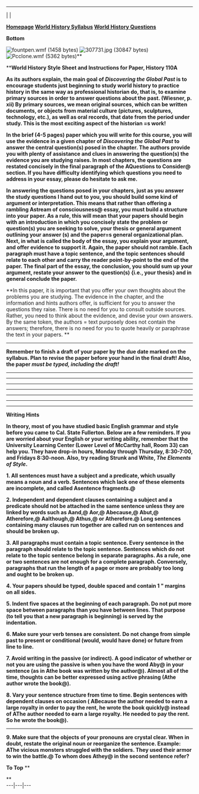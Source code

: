 ---  
| |



**[Homepage](Default.htm)        [World History
Syllabus](WorldHistorySyllabus.htm)           [World History
Questions](worldhisques.htm)**

**Bottom**

![fountpen.wmf \(1458 bytes\)](fountpen.jpg)
![307731.jpg \(30847 bytes\)](307731.jpg)                       ![Pcclone.wmf
\(5362 bytes\)](Pcclone.jpg)**

****World History Style Sheet and Instructions for Paper, History 110A**

**As its authors explain, the main goal of _Discovering the Global Past_ is to
encourage students just beginning to study world history to practice history
in the same way as professional historian do, that is, to examine primary
sources in order to answer questions about the past. (Wiesner, p. xii) By
primary sources, we mean original sources, which can be written documents, or
objects from material culture (pictures, sculptures, technology, etc.), as
well as oral records, that date from the period under study. This is the most
exciting aspect of the historian =s work!**

**In the brief (4-5 pages) paper which you will write for this course, you
will use the evidence in a given chapter of _Discovering the Global Past_ to
answer the central question(s) posed in the chapter. The authors provide you
with plenty of assistance and clues in answering the question(s) the evidence
you are studying raises. In most chapters, the questions are restated
concisely in the final paragraph of the  AQuestions to Consider@ section. If
you have difficulty identifying which questions you need to address in your
essay, please do hesitate to ask me.**

**In answering the questions posed in your chapters, just as you answer the
study questions I hand out to you, you should build some kind of argument or
interpretation. This means that rather than offering a rambling Astream of
consciousness@ essay, you must build a structure into your paper. As a rule,
this will mean that your papers should begin with an introduction in which you
concisely state the problem or question(s) you are seeking to solve, your
thesis or general argument outlining your answer (s) and the paper=s general
organizational plan. Next, in what is called the body of the essay, you
explain your argument, and offer evidence to support it. Again, the paper
should not ramble. Each paragraph must have a topic sentence, and the topic
sentences should relate to each other and carry the reader point-by-point to
the end of the paper. The final part of the essay, the conclusion, you should
sum up your argument, restate your answer to the question(s) {i.e., your
thesis} and in general conclude the paper.**

**In this paper, it is important that you offer your own thoughts about the
problems you are studying. The evidence in the chapter, and the information
and hints authors offer, is sufficient for you to answer the questions they
raise. There is no need for you to consult outside sources. Rather, you need
to think about the evidence, and devise your own answers. By the same token,
the authors = text purposely does not contain the answers; therefore, there is
no need for you to quote heavily or paraphrase the text in your papers. **

** **

**Remember to finish a draft of your paper by the due date marked on the
syllabus. Plan to revise the paper before your hand in the final draft! Also,
the paper _must be typed, including the draft!_**

** **

** **

** **

** **

** **

** **

** **

**Writing Hints**

**In theory, most of you have studied basic English grammar and style before
you came to Cal. State Fullerton. Below are a few reminders. If you are
worried about your English or your writing ability, remember that the
University Learning Center (Lower Level of McCarthy hall, Room 33) can help
you. They have drop-in hours, Monday through Thursday, 8:30-7:00, and Fridays
8:30-noon. Also, try reading Strunk and White, _The Elements of Style_.**

**1\. All sentences must have a subject and a predicate, which usually means a
noun and a verb. Sentences which lack one of these elements are incomplete,
and called Asentence fragments.@**

**2\. Independent and dependent clauses containing a subject and a predicate
should not be attached in the same sentence unless they are linked by words
such as Aand,@ Aor,@ Abecause,@ Abut,@ Atherefore,@ Aalthough,@ Athus,@ or
Atherefore.@ Long sentences containing many clauses run together are called
run on sentences and should be broken up.**

**3\. All paragraphs must contain a topic sentence. Every sentence in the
paragraph should relate to the topic sentence. Sentences which do not relate
to the topic sentence belong in separate paragraphs. As a rule, one or two
sentences are not enough for a complete paragraph. Conversely, paragraphs that
run the length of a page or more are probably too long and ought to be broken
up.**

**4\. Your papers should be typed, double spaced and contain 1 " margins on
all sides.**

**5\. Indent five spaces at the beginning of each paragraph. Do not put more
space between paragraphs than you have between lines. That purpose (to tell
you that a new paragraph is beginning) is served by the indentation.**

**6\. Make sure your verb tenses are consistent. Do not change from simple
past to present or conditional (would, would have done) or future from line to
line.**

**7\. Avoid writing in the passive (or indirect). A good indicator of whether
or not you are using the passive is when you have the word Aby@ in your
sentence (as in Athe book was written by the author@). Almost all of the time,
thoughts can be better expressed using active phrasing (Athe author wrote the
book@).**

**8\. Vary your sentence structure from time to time. Begin sentences with
dependent clauses on occasion ( ABecause the author needed to earn a large
royalty in order to pay the rent, he wrote the book quickly@ instead of AThe
author needed to earn a large royalty. He needed to pay the rent. So he wrote
the book@).**

** **

**9\. Make sure that the objects of your pronouns are crystal clear. When in
doubt, restate the original noun or reorganize the sentence. Example: AThe
vicious monsters struggled with the soldiers. They used their armor to win the
battle.@ To whom does Athey@ in the second sentence refer?**

**To Top** **

**  
---|---|---

